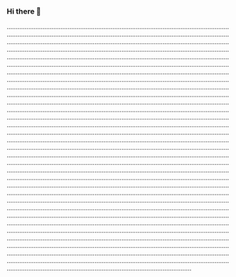 ### Hi there 👋

.......................................................................................................................................................................................................................................................................................................................................................................................................................................................................................................................................................................................................................................................................................................................................................................................................................................................................................................................................................................................................................................................................................................................................................................................................................................................................................................................................................................................................................................................................................................................................................................................................................................................................................................................................................................................................................................................................................................................................................................................................................................................................................................................................................................................................................................................................................................................................................................................................................................................................................................................................................................................................................................................................................................................................................................................................................................................................................................................................................................................................................................................................................................................................................................................................................................................................................................................................................................................................................................................................................................................................................................................................................................................................................................................................................................................................................................................................................................................................................................................................................................................................................................................................................................................................................................